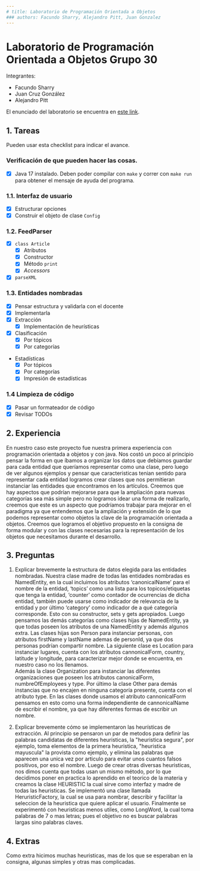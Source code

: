 ```yaml
---
# title: Laboratorio de Programación Orientada a Objetos
### authors: Facundo Sharry, Alejandro Pitt, Juan Gonzalez
---
```

# Laboratorio de Programación Orientada a Objetos Grupo 30

Integrantes:

- Facundo Sharry
- Juan Cruz González
- Alejandro Pitt

El enunciado del laboratorio se encuentra en [este link](https://docs.google.com/document/d/1wLhuEOjhdLwgZ4rlW0AftgKD4QIPPx37Dzs--P1gIU4/edit#heading=h.xe9t6iq9fo58).

## 1. Tareas
Pueden usar esta checklist para indicar el avance.

### Verificación de que pueden hacer las cosas.
- [X] Java 17 instalado. Deben poder compilar con `make` y correr con `make run` para obtener el mensaje de ayuda del programa.

### 1.1. Interfaz de usuario
- [X] Estructurar opciones
- [X] Construir el objeto de clase `Config`

### 1.2. FeedParser
- [X] `class Article`
    - [X] Atributos
    - [X] Constructor
    - [X] Método `print`
    - [X] _Accessors_
- [X] `parseXML`

### 1.3. Entidades nombradas
- [X] Pensar estructura y validarla con el docente
- [X] Implementarla
- [X] Extracción
    - [X] Implementación de heurísticas
- [X] Clasificación
    - [X] Por tópicos
    - [X] Por categorías
- Estadísticas
    - [X] Por tópicos
    - [X] Por categorías
    - [X] Impresión de estadísticas

### 1.4 Limpieza de código
- [X] Pasar un formateador de código
- [X] Revisar TODOs

## 2. Experiencia
En nuestro caso este proyecto fue nuestra primera experiencia con programación orientada a objetos y con java. Nos costó un poco al principio pensar la forma en que íbamos a organizar los datos que debíamos guardar para cada entidad que queríamos representar como una clase, pero luego de ver algunos ejemplos y pensar que caracteristicas tenian sentido para representar cada entidad logramos crear clases que nos permitieran instanciar las entidades que encontramos en los artículos. Creemos que hay aspectos que podrían mejorarse para que la ampliación para nuevas categorías sea más simple pero no logramos idear una forma de realizarlo, creemos que este es un aspecto que podríamos trabajar para mejorar en el paradigma ya que entendemos que la ampliación y extensión de lo que podemos representar como objetos la clave de la programación orientada a objetos. Creemos que logramos el objetivo propuesto en la consigna de forma modular y con las clases necesarias para la representación de los objetos que necesitamos durante el desarrollo.  

## 3. Preguntas
1. Explicar brevemente la estructura de datos elegida para las entidades nombradas.
Nuestra clase madre de todas las entidades nombradas es NamedEntity, en la cual incluimos los atributos ‘canonicalName’ para el nombre de la entidad, ‘topics’ como una lista para los topicos/etiquetas que tenga la entidad, ‘counter’ como contador de ocurrencias de dicha entidad, también puede usarse como indicador de relevancia de la entidad y por último ‘category’ como indicador de a qué categoría corresponde. Esto con su constructor, sets y gets apropiados. 
Luego pensamos las demás categorías como clases hijas de NamedEntity, ya que todas poseen los atributos de una NamedEntity y además algunos extra. Las clases hijas son Person para instanciar personas, con atributos firstName y lastName ademas de personId, ya que dos personas podrían compartir nombre.
La siguiente clase es Location para instanciar lugares, cuenta con los atributos cannonicalForm, country, latitude y longitude, para caracterizar mejor donde se encuentra, en nuestro caso no los llenamos.    
Además la clase Organization para instanciar las diferentes organizaciones que poseen los atributos canonicalForm, numbreOfEmployees y type.
Por último la clase Other para demás instancias que no encajen en ninguna categoría presente, cuenta con el atributo type.
En las clases donde usamos el atributo cannonicalForm pensamos en esto como una forma independiente de cannonicalName de escribir el nombre, ya que hay diferentes formas de escribir un nombre.

2. Explicar brevemente cómo se implementaron las heurísticas de extracción.
Al principio se pensaron un par de metodos para definir las palabras candidatas de diferentes heuristicas, la "heuristica segura", por ejemplo, toma elementos de la primera heuristica, "heuristica mayuscula" la provista como ejemplo, y elimina las palabras que aparecen una unica vez por articulo para evitar unos cuantos falsos positivos, por eso el nombre. Luego de crear otras diversas heuristicas, nos dimos cuenta que todas usan un mismo método, por lo que decidimos poner en practica lo aprendido en el teorico de la materia y creamos la clase HEURISTIC la cual sirve como interfaz y madre de todas las heuristicas.
Se implementó una clase llamada HeruristicFactory, la cual se usa para nombrar, describir y facilitar la seleccion de la heuristica que quiere aplicar el usuario.
Finalmente se experimentó con heuristicas menos utiles, como LongWord, la cual toma palabras de 7 o mas letras; pues el objetivo no es buscar palabras largas sino palabras claves.

## 4. Extras
Como extra hicimos muchas heuristicas, mas de los que se esperaban en la consigna, algunas simples y otras mas complicadas.